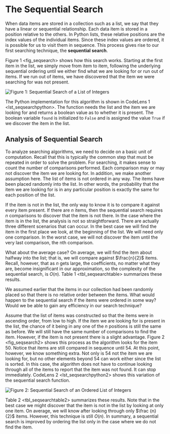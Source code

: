 The Sequential Search
=====================

When data items are stored in a collection such as a list, we say that
they have a linear or sequential relationship. Each data item is stored
in a position relative to the others. In Python lists, these relative
positions are the index values of the individual items. Since these
index values are ordered, it is possible for us to visit them in
sequence. This process gives rise to our first searching technique, the
**sequential search**.

Figure 1 &lt;fig\_seqsearch&gt; shows how this search works. Starting at
the first item in the list, we simply move from item to item, following
the underlying sequential ordering until we either find what we are
looking for or run out of items. If we run out of items, we have
discovered that the item we were searching for was not present.

![Figure 1: Sequential Search of a List of
Integers](Figures/seqsearch.png)

The Python implementation for this algorithm is shown in
CodeLens 1 &lt;lst\_seqsearchpython&gt;. The function needs the list and
the item we are looking for and returns a boolean value as to whether it
is present. The boolean variable `found` is initialized to `False` and
is assigned the value `True` if we discover the item in the list.

Analysis of Sequential Search
-----------------------------

To analyze searching algorithms, we need to decide on a basic unit of
computation. Recall that this is typically the common step that must be
repeated in order to solve the problem. For searching, it makes sense to
count the number of comparisons performed. Each comparison may or may
not discover the item we are looking for. In addition, we make another
assumption here. The list of items is not ordered in any way. The items
have been placed randomly into the list. In other words, the probability
that the item we are looking for is in any particular position is
exactly the same for each position of the list.

If the item is not in the list, the only way to know it is to compare it
against every item present. If there are $n$ items, then the sequential
search requires $n$ comparisons to discover that the item is not there.
In the case where the item is in the list, the analysis is not so
straightforward. There are actually three different scenarios that can
occur. In the best case we will find the item in the first place we
look, at the beginning of the list. We will need only one comparison. In
the worst case, we will not discover the item until the very last
comparison, the nth comparison.

What about the average case? On average, we will find the item about
halfway into the list; that is, we will compare against $\frac{n}{2}$
items. Recall, however, that as *n* gets large, the coefficients, no
matter what they are, become insignificant in our approximation, so the
complexity of the sequential search, is $O(n)$.
Table 1 &lt;tbl\_seqsearchtable&gt; summarizes these results.

We assumed earlier that the items in our collection had been randomly
placed so that there is no relative order between the items. What would
happen to the sequential search if the items were ordered in some way?
Would we be able to gain any efficiency in our search technique?

Assume that the list of items was constructed so that the items were in
ascending order, from low to high. If the item we are looking for is
present in the list, the chance of it being in any one of the *n*
positions is still the same as before. We will still have the same
number of comparisons to find the item. However, if the item is not
present there is a slight advantage. Figure 2 &lt;fig\_seqsearch2&gt;
shows this process as the algorithm looks for the item 50. Notice that
items are still compared in sequence until 54. At this point, however,
we know something extra. Not only is 54 not the item we are looking for,
but no other elements beyond 54 can work either since the list is
sorted. In this case, the algorithm does not have to continue looking
through all of the items to report that the item was not found. It can
stop immediately. CodeLens 2 &lt;lst\_seqsearchpython2&gt; shows this
variation of the sequential search function.

![Figure 2: Sequential Search of an Ordered List of
Integers](Figures/seqsearch2.png)

Table 2 &lt;tbl\_seqsearchtable2&gt; summarizes these results. Note that
in the best case we might discover that the item is not in the list by
looking at only one item. On average, we will know after looking through
only $\frac {n}{2}$ items. However, this technique is still $O(n)$. In
summary, a sequential search is improved by ordering the list only in
the case where we do not find the item.

